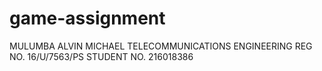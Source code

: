 # game-assignment
MULUMBA ALVIN MICHAEL
TELECOMMUNICATIONS ENGINEERING
REG NO. 16/U/7563/PS
STUDENT NO. 216018386
